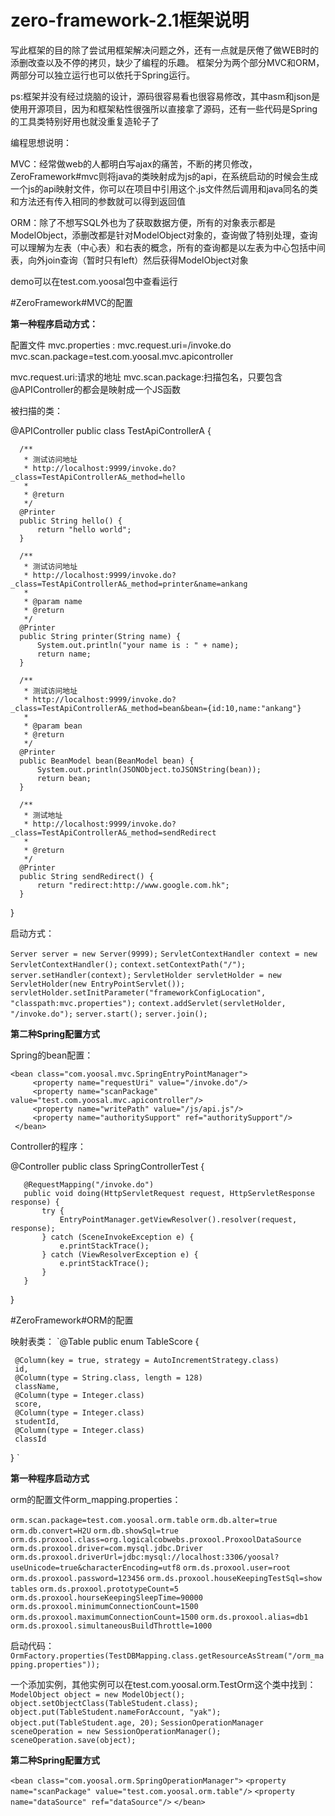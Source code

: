 # zero-framework-2.1框架说明
写此框架的目的除了尝试用框架解决问题之外，还有一点就是厌倦了做WEB时的添删改查以及不停的拷贝，缺少了编程的乐趣。
框架分为两个部分MVC和ORM，两部分可以独立运行也可以依托于Spring运行。

ps:框架并没有经过烧脑的设计，源码很容易看也很容易修改，其中asm和json是使用开源项目，因为和框架粘性很强所以直接拿了源码，还有一些代码是Spring的工具类特别好用也就没重复造轮子了

编程思想说明：

MVC：经常做web的人都明白写ajax的痛苦，不断的拷贝修改，ZeroFramework#mvc则将java的类映射成为js的api，在系统启动的时候会生成一个js的api映射文件，你可以在项目中引用这个.js文件然后调用和java同名的类和方法还有传入相同的参数就可以得到返回值

ORM：除了不想写SQL外也为了获取数据方便，所有的对象表示都是ModelObject，添删改都是针对ModelObject对象的，查询做了特别处理，查询可以理解为左表（中心表）和右表的概念，所有的查询都是以左表为中心包括中间表，向外join查询（暂时只有left）然后获得ModelObject对象

demo可以在test.com.yoosal包中查看运行

#ZeroFramework#MVC的配置

**第一种程序启动方式：**

配置文件 mvc.properties :
mvc.request.uri=/invoke.do
mvc.scan.package=test.com.yoosal.mvc.apicontroller
 
 mvc.request.uri:请求的地址
 mvc.scan.package:扫描包名，只要包含@APIController的都会是映射成一个JS函数
 
 被扫描的类：
 
  @APIController
  public class TestApiControllerA {

      /**
       * 测试访问地址
       * http://localhost:9999/invoke.do?_class=TestApiControllerA&_method=hello
       *
       * @return
       */
      @Printer
      public String hello() {
          return "hello world";
      }
  
      /**
       * 测试访问地址
       * http://localhost:9999/invoke.do?_class=TestApiControllerA&_method=printer&name=ankang
       *
       * @param name
       * @return
       */
      @Printer
      public String printer(String name) {
          System.out.println("your name is : " + name);
          return name;
      }
  
      /**
       * 测试访问地址
       * http://localhost:9999/invoke.do?_class=TestApiControllerA&_method=bean&bean={id:10,name:"ankang"}
       *
       * @param bean
       * @return
       */
      @Printer
      public BeanModel bean(BeanModel bean) {
          System.out.println(JSONObject.toJSONString(bean));
          return bean;
      }
  
      /**
       * 测试地址
       * http://localhost:9999/invoke.do?_class=TestApiControllerA&_method=sendRedirect
       *
       * @return
       */
      @Printer
      public String sendRedirect() {
          return "redirect:http://www.google.com.hk";
      }
  }

启动方式：

  `Server server = new Server(9999);`
  `ServletContextHandler context = new ServletContextHandler();`
  `context.setContextPath("/");`
  `server.setHandler(context);`
  `ServletHolder servletHolder = new ServletHolder(new EntryPointServlet());`
  `servletHolder.setInitParameter("frameworkConfigLocation", "classpath:mvc.properties");`
  `context.addServlet(servletHolder, "/invoke.do");`
  `server.start();`
  `server.join();`
  
  
**第二种Spring配置方式**

Spring的bean配置：

    <bean class="com.yoosal.mvc.SpringEntryPointManager">
         <property name="requestUri" value="/invoke.do"/>
         <property name="scanPackage" value="test.com.yoosal.mvc.apicontroller"/>
         <property name="writePath" value="/js/api.js"/>
         <property name="authoritySupport" ref="authoritySupport"/>
     </bean>

  
  Controller的程序：
  
   @Controller
   public class SpringControllerTest {
   
       @RequestMapping("/invoke.do")
       public void doing(HttpServletRequest request, HttpServletResponse response) {
           try {
               EntryPointManager.getViewResolver().resolver(request, response);
           } catch (SceneInvokeException e) {
               e.printStackTrace();
           } catch (ViewResolverException e) {
               e.printStackTrace();
           }
       }
   }
   
   
#ZeroFramework#ORM的配置

映射表类：
`@Table
 public enum TableScore {
 
     @Column(key = true, strategy = AutoIncrementStrategy.class)
     id,
     @Column(type = String.class, length = 128)
     className,
     @Column(type = Integer.class)
     score,
     @Column(type = Integer.class)
     studentId,
     @Column(type = Integer.class)
     classId
 }
`

**第一种程序启动方式**

orm的配置文件orm_mapping.properties：

`orm.scan.package=test.com.yoosal.orm.table`
`orm.db.alter=true`
`orm.db.convert=H2U`
`orm.db.showSql=true`
`orm.ds.proxool.class=org.logicalcobwebs.proxool.ProxoolDataSource`
`orm.ds.proxool.driver=com.mysql.jdbc.Driver`
`orm.ds.proxool.driverUrl=jdbc:mysql://localhost:3306/yoosal?useUnicode=true&characterEncoding=utf8`
`orm.ds.proxool.user=root`
`orm.ds.proxool.password=123456`
`orm.ds.proxool.houseKeepingTestSql=show tables`
`orm.ds.proxool.prototypeCount=5`
`orm.ds.proxool.hourseKeepingSleepTime=90000`
`orm.ds.proxool.minimumConnectionCount=1500`
`orm.ds.proxool.maximumConnectionCount=1500`
`orm.ds.proxool.alias=db1`
`orm.ds.proxool.simultaneousBuildThrottle=1000`

启动代码：
`OrmFactory.properties(TestDBMapping.class.getResourceAsStream("/orm_mapping.properties"));`

一个添加实例，其他实例可以在test.com.yoosal.orm.TestOrm这个类中找到：
`ModelObject object = new ModelObject();`
`object.setObjectClass(TableStudent.class);`
`object.put(TableStudent.nameForAccount, "yak");`
`object.put(TableStudent.age, 20);`
`SessionOperationManager sceneOperation = new SessionOperationManager();`
`sceneOperation.save(object);`

**第二种Spring配置方式**

`<bean class="com.yoosal.orm.SpringOperationManager">`
    `<property name="scanPackage" value="test.com.yoosal.orm.table"/>`
    `<property name="dataSource" ref="dataSource"/>`
`</bean>`